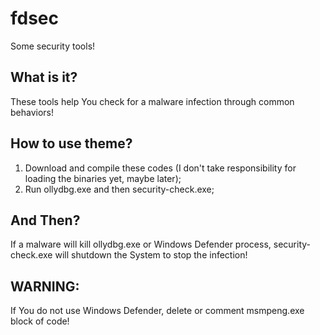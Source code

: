 # fdsec
Some security tools!

## What is it?
These tools help You check for a malware infection through common behaviors!

## How to use theme?
1. Download and compile these codes (I don't take responsibility for loading the binaries yet, maybe later);
2. Run ollydbg.exe and then security-check.exe;

## And Then?
If a malware will kill ollydbg.exe or Windows Defender process, security-check.exe will shutdown the System to stop the infection!

## WARNING:
If You do not use Windows Defender, delete or comment msmpeng.exe block of code!
